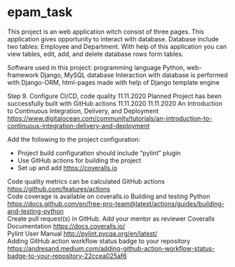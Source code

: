 # epam_task
This project is an web application witch consist of three pages. This application gives opportunity to interact with database. Database include two tables: Employee and Department. With help of this application you can view tables, edit, add, and delete database rows form tables.

Software used in this project: programming language Python, web-framework Django, MySQL database
Interaction with database is performed with Django-ORM, html-pages made with help of Django template engine


Step 9. Configure CI/CD, code quality		11.11.2020		Planned	Project has been successfully built with GitHub actions					11.11.2020	11.11.2020			An Introduction to Continuous Integration, Delivery, and Deployment		https://www.digitalocean.com/community/tutorials/an-introduction-to-continuous-integration-delivery-and-deployment		<p>Add the following to the project configuration:</p><ul><li>Project build configuration should include “pylint” plugin</li><li>Use GitHub actions for building the project</li><li>Set up and add https://coveralls.io</li></ul>
					Code quality metrics can be calculated									GitHub actions		https://github.com/features/actions		
					Code coverage is available on coveralls.io									Building and testing Python		https://docs.github.com/en/free-pro-team@latest/actions/guides/building-and-testing-python		
					Create pull request(s) in GitHub. Add your mentor as reviewer									Coveralls Documentation		https://docs.coveralls.io/		
														Pylint User Manual		http://pylint.pycqa.org/en/latest/		
														Adding GitHub action workflow status badge to your repository		https://andresand.medium.com/adding-github-action-workflow-status-badge-to-your-repository-22ccea025af6		




